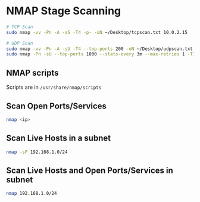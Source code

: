 # NMAP Stage Scanning

```bash
# TCP Scan
sudo nmap -vv -Pn -A -sS -T4 -p- -oN ~/Desktop/tcpscan.txt 10.0.2.15

# UDP Scan
sudo nmap -vv -Pn -A -sU -T4 --top-ports 200 -oN ~/Desktop/udpscan.txt huakunshen.com
sudo nmap -Pn -sU --top-ports 1000 --stats-every 3m --max-retries 1 -T3 -oN ~/Desktop/udpscan.txt huakunshen.com
```

## NMAP scripts

Scripts are in `/usr/share/nmap/scripts`

## Scan Open Ports/Services

```bash
nmap <ip>
```

## Scan Live Hosts in a subnet

```bash
nmap -sP 192.168.1.0/24
```

## Scan Live Hosts and Open Ports/Services in subnet

```bash
nmap 192.168.1.0/24
```